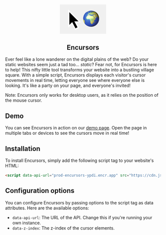 <p align="center">
  <picture>
    <img src="https://github.com/anfragment/encursors/blob/master/logo.png?raw=true" alt="Encursors logo" width="150" />
  </picture>
</p>

<h2 align="center">
  Encursors
</h2>

Ever feel like a lone wanderer on the digital plains of the web? Do your static websites seem just a tad too... *static*? Fear not, for Encursors is here to help! This nifty little tool transforms your website into a bustling village square. With a simple script, Encursors displays each visitor's cursor movements in real time, letting everyone see where everyone else is looking. It's like a party on your page, and everyone's invited!

Note: Encursors only works for desktop users, as it relies on the position of the mouse cursor.

## Demo
You can see Encursors in action on our [demo page](https://anfragment.github.io/encursors/). Open the page in multiple tabs or devices to see the cursors move in real time!

## Installation
To install Encursors, simply add the following script tag to your website's HTML:
```html
<script data-api-url="prod-encursors-ypdi.encr.app" src="https://cdn.jsdelivr.net/gh/anfragment/encursors@latest/script/dist/cursors.min.js"></script>
```

## Configuration options
You can configure Encursors by passing options to the script tag as data attributes. Here are the available options:
- `data-api-url`: The URL of the API. Change this if you're running your own instance.
- `data-z-index`: The z-index of the cursor elements.
